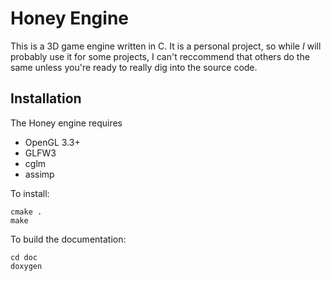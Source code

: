 # Honey Engine

This is a 3D game engine written in C. It is a personal project, so while *I* will probably
use it for some projects, I can't reccommend that others do the same unless you're ready
to really dig into the source code.

## Installation

The Honey engine requires

* OpenGL 3.3+
* GLFW3
* cglm
* assimp

To install:

```
cmake .
make
```

To build the documentation:

```
cd doc
doxygen
```
